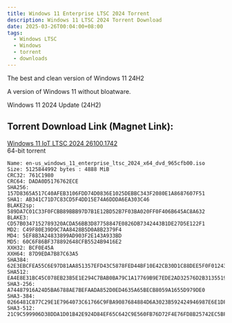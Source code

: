 ```yaml
---
title: Windows 11 Enterprise LTSC 2024 Torrent
description: Windows 11 LTSC 2024 Torrent Download
date: 2025-03-26T00:04:00+08:00
tags:
  - Windows LTSC
  - Windows
  - torrent
  - downloads
---
```

The best and clean version of Windows 11 24H2

A version of Windows 11 without bloatware.

Windows 11 2024 Update (24H2)

## Torrent Download Link (Magnet Link):

[Windows 11 IoT LTSC 2024 26100.1742](magnet:?xt=urn:btih:e6153168671baaf17aef71584d194147033180fd)\
64-bit torrent

```
Name: en-us_windows_11_enterprise_ltsc_2024_x64_dvd_965cfb00.iso
Size: 5125844992 bytes : 4888 MiB
CRC32: 761C1980
CRC64: DADA0D5176762ECE
SHA256: 157D8365A517C40AFEB3106FDD74D0836E1025DEBBC343F2080E1A8687607F51
SHA1: AB341C71D7C83CD5F4DD15E74A6DDDA6EA303C46
BLAKE2sp: 589DA7C01C33F0FCBB89BBB97D7B1E12BD52B7F03BA020FF0F406B645AC8A632
BLAKE3: CD57B0347152789320ACDA56BB3D87758847E0826DB7342443B1DE27D5E122F1
MD2: C49F80E39D9C7AA8428B5D0A8B2379F4
MD4: 5EF8B3A24833899AD903F2E143A933BD
MD5: 60C6F86BF378892648CFB5524B9416E2
XXH32: BCF0E45A
XXH64: 87D9EDA7B87C63A5
SHA384: 62E3EBCFEA55C6E97D81AA851357EFD43C5878FED44BF10E42CB30D1C88DEE5F0F012430DB66CA873F7BDF04B2AD27D6
SHA512: EA4E8E31BC45C078EB23B5E1E294C7BAB0BA79C1A17769B9E7EDE2AD32576D2B31355196F7CE39DB8075A115D0464E7D70395B95A6AE6086A45C1F7E85E8E112
SHA3-256: A74487916A24D5BA6788AE7BEFAADA852D0ED4635A65BECB8059A1655D979DE0
SHA3-384: 0266481C877C29E1E7964073C61766C9FBA9087684884D6A3023B592424946987E6E1DF95EC1E1723D93074FFA37BB98
SHA3-512: 21C9C599906D38DDA1D01B42E924D84EF65C642C9E560FB76D72F4E76FD8B25742EC5BFE62893E5240E1440A72E606AFAD3F495F3A97361A9A3A524B349F01DA
```